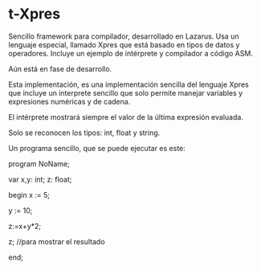 t-Xpres
=======

Sencillo framework para compilador, desarrollado en Lazarus. 
Usa un lenguaje especial, llamado Xpres que está basado en tipos de datos y operadores.
Incluye un ejemplo de intérprete y compilador a código ASM.

Aún está en fase de desarrollo. 

Esta implementación, es una implementación sencilla del lenguaje Xpres que incluye un 
interprete sencillo que solo permite manejar variables y expresiones numéricas y de cadena.

El intérprete mostrará siempre el valor de la última expresión evaluada.
 
Solo se reconocen los tipos: int, float y string.

Un programa sencillo, que se puede ejecutar es este:

program NoName;

var x,y: int;
  z: float; 
    
begin
  x := 5;
  
  y := 10;
  
  z:=x+y*2;
  
  z;  //para mostrar el resultado
  
end;
